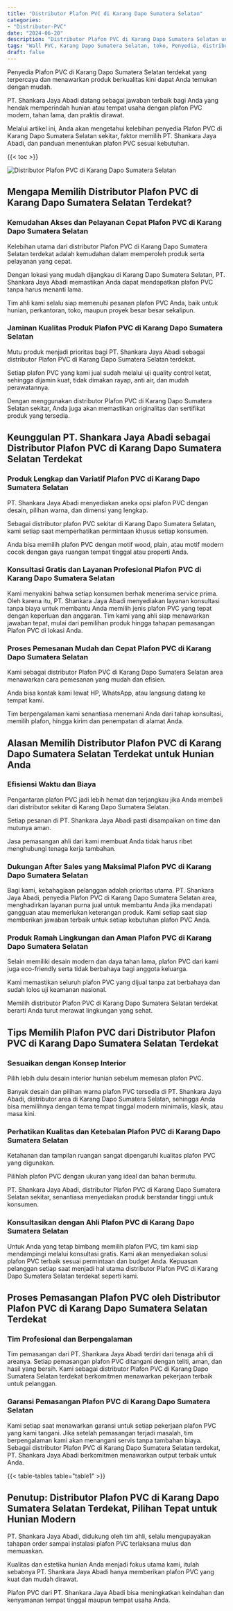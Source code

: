 ```yaml
---
title: "Distributor Plafon PVC di Karang Dapo Sumatera Selatan"
categories: 
- "Distributor-PVC"
date: "2024-06-20"
description: "Distributor Plafon PVC di Karang Dapo Sumatera Selatan untuk tempat tinggal, kantor, serta ritel. Material berkualitas, beragam motif, pilihan warna elegan, beserta servis pemasangan ditangani oleh teknisi profesional dan garansi resmi!|Layanan distribusi Plafon PVC di Karang Dapo Sumatera Selatan bagi kebutuhan hunian, perkantoran, maupun gerai, beserta panel unggulan dan instalasi oleh teknisi ahli serta jaminan resmi.|Solusi Plafon PVC di Karang Dapo Sumatera Selatan yang andal bagi hunian, perkantoran, serta ritel, bersama material berkualitas dan pemasangan oleh teknisi profesional dan kepastian resmi.|Penyediaan Plafon PVC di Karang Dapo Sumatera Selatan bagi rumah, perkantoran, serta ritel, dengan produk terbaik dan penempatan dikerjakan oleh tim profesional, lengkap beserta kepastian resmi.}"
tags: "Wall PVC, Karang Dapo Sumatera Selatan, toko, Penyedia, distributor"
draft: false
---
```


Penyedia Plafon PVC di Karang Dapo Sumatera Selatan terdekat yang terpercaya dan menawarkan produk berkualitas kini dapat Anda temukan dengan mudah.

PT. Shankara Jaya Abadi datang sebagai jawaban terbaik bagi Anda yang hendak memperindah hunian atau tempat usaha dengan plafon PVC modern, tahan lama, dan praktis dirawat.

Melalui artikel ini, Anda akan mengetahui kelebihan penyedia Plafon PVC di Karang Dapo Sumatera Selatan sekitar, faktor memilih PT. Shankara Jaya Abadi, dan panduan menentukan plafon PVC sesuai kebutuhan.

{{< toc >}}

![Distributor Plafon PVC di Karang Dapo Sumatera Selatan](/images/Distributor-PVC/Distributor-Plafon-PVC-di-Karang-Dapo-Sumatera-Selatan.png)


## Mengapa Memilih Distributor Plafon PVC di Karang Dapo Sumatera Selatan Terdekat?

### Kemudahan Akses dan Pelayanan Cepat Plafon PVC di Karang Dapo Sumatera Selatan

Kelebihan utama dari distributor Plafon PVC di Karang Dapo Sumatera Selatan terdekat adalah kemudahan dalam memperoleh produk serta pelayanan yang cepat.

Dengan lokasi yang mudah dijangkau di Karang Dapo Sumatera Selatan, PT. Shankara Jaya Abadi memastikan Anda dapat mendapatkan plafon PVC tanpa harus menanti lama.

Tim ahli kami selalu siap memenuhi pesanan plafon PVC Anda, baik untuk hunian, perkantoran, toko, maupun proyek besar besar sekalipun.

### Jaminan Kualitas Produk Plafon PVC di Karang Dapo Sumatera Selatan

Mutu produk menjadi prioritas bagi PT. Shankara Jaya Abadi sebagai distributor Plafon PVC di Karang Dapo Sumatera Selatan terdekat.

Setiap plafon PVC yang kami jual sudah melalui uji quality control ketat, sehingga dijamin kuat, tidak dimakan rayap, anti air, dan mudah perawatannya.

Dengan menggunakan distributor Plafon PVC di Karang Dapo Sumatera Selatan sekitar, Anda juga akan memastikan originalitas dan sertifikat produk yang tersedia.

## Keunggulan PT. Shankara Jaya Abadi sebagai Distributor Plafon PVC di Karang Dapo Sumatera Selatan Terdekat

### Produk Lengkap dan Variatif Plafon PVC di Karang Dapo Sumatera Selatan

PT. Shankara Jaya Abadi menyediakan aneka opsi plafon PVC dengan desain, pilihan warna, dan dimensi yang lengkap.

Sebagai distributor plafon PVC sekitar di Karang Dapo Sumatera Selatan, kami setiap saat memperhatikan permintaan khusus setiap konsumen.

Anda bisa memilih plafon PVC dengan motif wood, plain, atau motif modern cocok dengan gaya ruangan tempat tinggal atau properti Anda.

### Konsultasi Gratis dan Layanan Profesional Plafon PVC di Karang Dapo Sumatera Selatan

Kami menyakini bahwa setiap konsumen berhak menerima service prima. Oleh karena itu, PT. Shankara Jaya Abadi menyediakan layanan konsultasi tanpa biaya untuk membantu Anda memilih jenis plafon PVC yang tepat dengan keperluan dan anggaran. Tim kami yang ahli siap menawarkan jawaban tepat, mulai dari pemilihan produk hingga tahapan pemasangan Plafon PVC di lokasi Anda.

### Proses Pemesanan Mudah dan Cepat Plafon PVC di Karang Dapo Sumatera Selatan

Kami sebagai distributor Plafon PVC di Karang Dapo Sumatera Selatan area menawarkan cara pemesanan yang mudah dan efisien.

Anda bisa kontak kami lewat HP, WhatsApp, atau langsung datang ke tempat kami.

Tim berpengalaman kami senantiasa menemani Anda dari tahap konsultasi, memilih plafon, hingga kirim dan penempatan di alamat Anda.

## Alasan Memilih Distributor Plafon PVC di Karang Dapo Sumatera Selatan Terdekat untuk Hunian Anda

### Efisiensi Waktu dan Biaya

Pengantaran plafon PVC jadi lebih hemat dan terjangkau jika Anda membeli dari distributor sekitar di Karang Dapo Sumatera Selatan.

Setiap pesanan di PT. Shankara Jaya Abadi pasti disampaikan on time dan mutunya aman.

Jasa pemasangan ahli dari kami membuat Anda tidak harus ribet menghubungi tenaga kerja tambahan.

### Dukungan After Sales yang Maksimal Plafon PVC di Karang Dapo Sumatera Selatan

Bagi kami, kebahagiaan pelanggan adalah prioritas utama. PT. Shankara Jaya Abadi, penyedia Plafon PVC di Karang Dapo Sumatera Selatan area, menghadirkan layanan purna jual untuk membantu Anda jika mendapati gangguan atau memerlukan keterangan produk. Kami setiap saat siap memberikan jawaban terbaik untuk setiap kebutuhan plafon PVC Anda.

### Produk Ramah Lingkungan dan Aman Plafon PVC di Karang Dapo Sumatera Selatan

Selain memiliki desain modern dan daya tahan lama, plafon PVC dari kami juga eco-friendly serta tidak berbahaya bagi anggota keluarga.

Kami memastikan seluruh plafon PVC yang dijual tanpa zat berbahaya dan sudah lolos uji keamanan nasional.

Memilih distributor Plafon PVC di Karang Dapo Sumatera Selatan terdekat berarti Anda turut merawat lingkungan yang sehat.

## Tips Memilih Plafon PVC dari Distributor Plafon PVC di Karang Dapo Sumatera Selatan Terdekat

### Sesuaikan dengan Konsep Interior

Pilih lebih dulu desain interior hunian sebelum memesan plafon PVC.

Banyak desain dan pilihan warna plafon PVC tersedia di PT. Shankara Jaya Abadi, distributor area di Karang Dapo Sumatera Selatan, sehingga Anda bisa memilihnya dengan tema tempat tinggal modern minimalis, klasik, atau masa kini.

### Perhatikan Kualitas dan Ketebalan Plafon PVC di Karang Dapo Sumatera Selatan

Ketahanan dan tampilan ruangan sangat dipengaruhi kualitas plafon PVC yang digunakan.

Pilihlah plafon PVC dengan ukuran yang ideal dan bahan bermutu.

PT. Shankara Jaya Abadi, distributor Plafon PVC di Karang Dapo Sumatera Selatan sekitar, senantiasa menyediakan produk berstandar tinggi untuk konsumen.

### Konsultasikan dengan Ahli Plafon PVC di Karang Dapo Sumatera Selatan

Untuk Anda yang tetap bimbang memilih plafon PVC, tim kami siap mendampingi melalui konsultasi gratis. Kami akan menyediakan solusi plafon PVC terbaik sesuai permintaan dan budget Anda. Kepuasan pelanggan setiap saat menjadi hal utama distributor Plafon PVC di Karang Dapo Sumatera Selatan terdekat seperti kami.

## Proses Pemasangan Plafon PVC oleh Distributor Plafon PVC di Karang Dapo Sumatera Selatan Terdekat

### Tim Profesional dan Berpengalaman

Tim pemasangan dari PT. Shankara Jaya Abadi terdiri dari tenaga ahli di areanya. Setiap pemasangan plafon PVC ditangani dengan teliti, aman, dan hasil yang bersih. Kami sebagai distributor Plafon PVC di Karang Dapo Sumatera Selatan terdekat berkomitmen menawarkan pekerjaan terbaik untuk pelanggan.

### Garansi Pemasangan Plafon PVC di Karang Dapo Sumatera Selatan

Kami setiap saat menawarkan garansi untuk setiap pekerjaan plafon PVC yang kami tangani. Jika setelah pemasangan terjadi masalah, tim berpengalaman kami akan menangani servis tanpa tambahan biaya. Sebagai distributor Plafon PVC di Karang Dapo Sumatera Selatan terdekat, PT. Shankara Jaya Abadi berkomitmen menawarkan output terbaik untuk Anda.

{{< table-tables table="table1" >}}

## Penutup: Distributor Plafon PVC di Karang Dapo Sumatera Selatan Terdekat, Pilihan Tepat untuk Hunian Modern

PT. Shankara Jaya Abadi, didukung oleh tim ahli, selalu mengupayakan tahapan order sampai instalasi plafon PVC terlaksana mulus dan memuaskan.

Kualitas dan estetika hunian Anda menjadi fokus utama kami, itulah sebabnya PT. Shankara Jaya Abadi hanya memberikan plafon PVC yang kuat dan mudah dirawat.

Plafon PVC dari PT. Shankara Jaya Abadi bisa meningkatkan keindahan dan kenyamanan tempat tinggal maupun tempat usaha Anda.